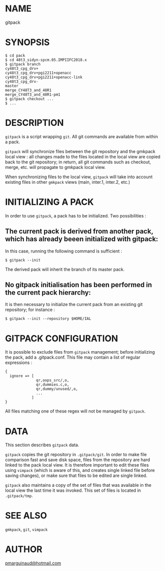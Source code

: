 # NAME

gitpack

# SYNOPSIS

    $ cd pack
    $ cd 48t3_sidyn-spcm.05.IMPIIFC2018.x
    $ gitpack branch 
    cy48t3_cpg_drv+
    cy48t3_cpg_drv+pgi2211+openacc
    cy48t3_cpg_drv+pgi2211+openacc-link
    cy48t3_cpg_drv-
    master
    merge_CY48T3_and_48R1
    merge_CY48T3_and_48R1-pm1
    $ gitpack checkout ...
    $ ...

# DESCRIPTION

`gitpack` is a script wrapping `git`. All git commands are available from
within a pack.

`gitpack` will synchronize files between the git repository and the gmkpack
local view : all changes made to the files located in the local view are copied
back to the git repository; in return, all git commands such as checkout, merge, 
etc. will propagate to gmkpack local view.

When synchronizing files to the local view, `gitpack` will take into account
existing files in other `gmkpack` views (main, inter.1, inter.2, etc.)

# INITIALIZING A PACK

In order to use `gitpack`, a pack has to be initialized. Two possibilities :

## The current pack is derived from another pack, which has already beeen initialized with gitpack:

In this case, running the following command is sufficient :

    $ gitpack --init

The derived pack will inherit the branch of its master pack.

## No gitpack initialisation has been performed in the current pack hierarchy:

It is then necessary to initialize the current pack from an existing git repository; 
for instance :

    $ gitpack --init --repository $HOME/IAL

# GITPACK CONFIGURATION

It is possible to exclude files from `gitpack` management; before initializing the pack,
add a .gitpack.conf. This file may contain a list of regular expressions :

    {
      ignore => [
                  qr,oops_src/,o,
                  qr,dummies.c,o,
                  qr,dummy/unused/,o,
                  ... 
                ]
    }

All files matching one of these regex will not be managed by `gitpack`.

# DATA

This section describes `gitpack` data.

`gitpack` copies the git repository in `.gitpack/git`. In order to make file comparison fast and
save disk space, files from the repository are hard linked to the pack local view.
It is therefore important to edit these files using `vimpack` (which is aware of this, and creates 
single linked file before saving changes), or make sure that files to be edited are single linked.

`gitpack` also maintains a copy of the set of files that was available in the local view the last
time it was invoked. This set of files is located in `.gitpack/tmp`.

# SEE ALSO

`gmkpack`, `git`, `vimpack`

# AUTHOR

pmarguinaud@hotmail.com
